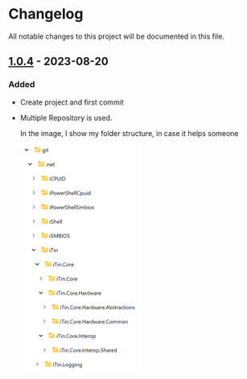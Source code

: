 ﻿# Changelog

All notable changes to this project will be documented in this file.

## [1.0.4] - 2023-08-20

### Added

  - Create project and first commit

  - Multiple Repository is used.

    In the image, I show my folder structure, in case it helps someone

    ![multi-repo.png][mutli-repo] 

[mutli-repo]: ./assets/multi-repo.png "folder structure"

[1.0.4]: https://github.com/iAJTin/iTin.Core.Models/releases/tag/v1.0.4
